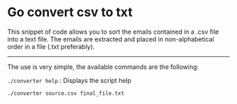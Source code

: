 # Go convert csv to txt

This snippet of code allows you to sort the emails contained in a .csv file into a text file.
The emails are extracted and placed in non-alphabetical order in a file (.txt preferably).

---

The use is very simple, the available commands are the following:

`./converter help` : Displays the script help

`./converter source.csv final_file.txt`
